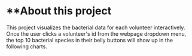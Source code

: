 # **About this project


This project visualizes the bacterial data for each volunteer interactively. Once the user clicks a volunteer's id from the webpage dropdown menu, the top 10 bacterial species in their belly buttons will show up in the following charts.  







